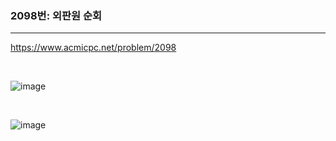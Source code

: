 ### 2098번: 외판원 순회
***

https://www.acmicpc.net/problem/2098

<br>

![image](https://github.com/jh990714/BaekJoon-Algorithm/assets/144774186/f1953100-a4f0-487e-b622-e5f8f2e578e9)

<br>

![image](https://github.com/jh990714/BaekJoon-Algorithm/assets/144774186/f618087d-2ede-47ae-b947-84c99e856091)
